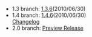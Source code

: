- 1.3 branch: [1.3.6](http://www.symfony-project.org/installation)(2010/06/30)
- 1.4 branch: [1.4.6](http://www.symfony-project.org/installation)(2010/06/30)<br />
  [Changelog](changelog/1_4)
- 2.0 branch: [Preview Release](http://symfony-reloaded.org/code)
